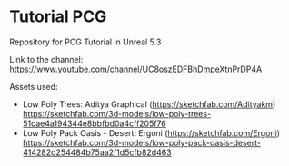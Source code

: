 # Tutorial PCG
Repository for PCG Tutorial in Unreal 5.3

Link to the channel: https://www.youtube.com/channel/UC8oszEDFBhDmpeXtnPrDP4A

Assets used:
* Low Poly Trees: Aditya Graphical (https://sketchfab.com/Adityakm) https://sketchfab.com/3d-models/low-poly-trees-51cae4a194344e8bbfbd0a4cff205f76
* Low Poly Pack Oasis - Desert: Ergoni (https://sketchfab.com/Ergoni) https://sketchfab.com/3d-models/low-poly-pack-oasis-desert-414282d254484b75aa2f1d5cfb82d463
